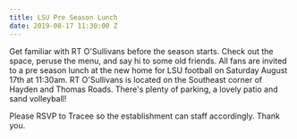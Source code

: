 ```yaml
---
title: LSU Pre Season Lunch
date: 2019-08-17 11:30:00 Z
---
```


Get familiar with RT O'Sullivans before the season starts. Check out the space, peruse the menu, and say hi to some old friends. All fans are invited to a pre season lunch at the new home for LSU football on Saturday August 17th at 11:30am. RT O'Sullivans is located on the Southeast corner of Hayden and Thomas Roads. There's plenty of parking, a lovely patio and sand volleyball!
 
Please RSVP to Tracee so the establishment can staff accordingly. Thank you.